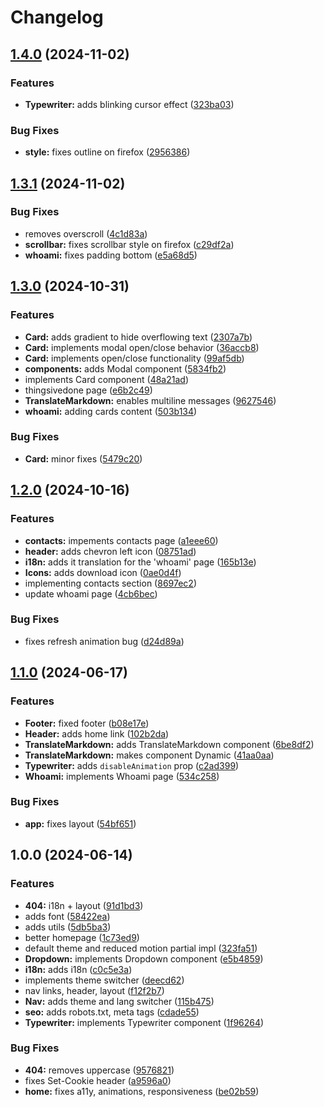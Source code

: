 # Changelog

## [1.4.0](https://github.com/valerio-pescatori/portfolio/compare/v1.3.1...v1.4.0) (2024-11-02)


### Features

* **Typewriter:** adds blinking cursor effect ([323ba03](https://github.com/valerio-pescatori/portfolio/commit/323ba0317a597039295293976f09b843dbf622e7))


### Bug Fixes

* **style:** fixes outline on firefox ([2956386](https://github.com/valerio-pescatori/portfolio/commit/29563866e86a545faf1a4492265b55dcc54e79c6))

## [1.3.1](https://github.com/valerio-pescatori/portfolio/compare/v1.3.0...v1.3.1) (2024-11-02)


### Bug Fixes

* removes overscroll ([4c1d83a](https://github.com/valerio-pescatori/portfolio/commit/4c1d83ab8c4248b30a9143326156530ad57b5f76))
* **scrollbar:** fixes scrollbar style on firefox ([c29df2a](https://github.com/valerio-pescatori/portfolio/commit/c29df2adce726828dfdb47502b399d109983deae))
* **whoami:** fixes padding bottom ([e5a68d5](https://github.com/valerio-pescatori/portfolio/commit/e5a68d5ad81278202e92fd83736a2dfdebddb5f6))

## [1.3.0](https://github.com/valerio-pescatori/portfolio/compare/v1.2.0...v1.3.0) (2024-10-31)


### Features

* **Card:** adds gradient to hide overflowing text ([2307a7b](https://github.com/valerio-pescatori/portfolio/commit/2307a7b6d0379af846bd165e26394ee640f33dc0))
* **Card:** implements modal open/close behavior ([36accb8](https://github.com/valerio-pescatori/portfolio/commit/36accb87dd4d7d672bee2822da339b56d4ba1ab2))
* **Card:** implements open/close functionality ([99af5db](https://github.com/valerio-pescatori/portfolio/commit/99af5db6e4c19ecf5ff65b403c3917fe7ad1b0b0))
* **components:** adds Modal component ([5834fb2](https://github.com/valerio-pescatori/portfolio/commit/5834fb2450fe3b6ed2fbce1bb41089b75a405dcc))
* implements Card component ([48a21ad](https://github.com/valerio-pescatori/portfolio/commit/48a21ad416865a6552e10c92c9b9bc377e0ab1db))
* thingsivedone page ([e6b2c49](https://github.com/valerio-pescatori/portfolio/commit/e6b2c49a1888bc6d6f49901945db454f5e226f93))
* **TranslateMarkdown:** enables multiline messages ([9627546](https://github.com/valerio-pescatori/portfolio/commit/9627546c294482b5d53fb9c7cfdca3513a7c2008))
* **whoami:** adding cards content ([503b134](https://github.com/valerio-pescatori/portfolio/commit/503b1348e37318a12f028e6f503a28ced00e0725))


### Bug Fixes

* **Card:** minor fixes ([5479c20](https://github.com/valerio-pescatori/portfolio/commit/5479c204971ff4255f17eadc99292f718f73c79b))

## [1.2.0](https://github.com/valerio-pescatori/portfolio/compare/v1.1.0...v1.2.0) (2024-10-16)


### Features

* **contacts:** impements contacts page ([a1eee60](https://github.com/valerio-pescatori/portfolio/commit/a1eee60124ae9b6738d5b7fa001eef75831101d0))
* **header:** adds chevron left icon ([08751ad](https://github.com/valerio-pescatori/portfolio/commit/08751ad0fe648df863f5b2c3a455957a3f7ca446))
* **i18n:** adds it translation for the 'whoami' page ([165b13e](https://github.com/valerio-pescatori/portfolio/commit/165b13ed31a3dbd5d819741414e5d8757c605037))
* **Icons:** adds download icon ([0ae0d4f](https://github.com/valerio-pescatori/portfolio/commit/0ae0d4f9f7a2ad284d6c61f0627aff0304d76bbb))
* implementing contacts section ([8697ec2](https://github.com/valerio-pescatori/portfolio/commit/8697ec24164eaa5887d10b35f88d4687bbf7f789))
* update whoami page ([4cb6bec](https://github.com/valerio-pescatori/portfolio/commit/4cb6bec8cc8ca06c830e092b9eb27253f52f19f5))


### Bug Fixes

* fixes refresh animation bug ([d24d89a](https://github.com/valerio-pescatori/portfolio/commit/d24d89aca6b9e69f24c163954060a2c607cc112a))

## [1.1.0](https://github.com/valerio-pescatori/portfolio/compare/v1.0.0...v1.1.0) (2024-06-17)


### Features

* **Footer:** fixed footer ([b08e17e](https://github.com/valerio-pescatori/portfolio/commit/b08e17e7be5d72b7f6cffa6101e2eb5c6ff43eaf))
* **Header:** adds home link ([102b2da](https://github.com/valerio-pescatori/portfolio/commit/102b2da014b490ccff947277a0926cf16bc5831e))
* **TranslateMarkdown:** adds TranslateMarkdown component ([6be8df2](https://github.com/valerio-pescatori/portfolio/commit/6be8df28fd397f65c2fbeded3f4bf569fef34715))
* **TranslateMarkdown:** makes component Dynamic ([41aa0aa](https://github.com/valerio-pescatori/portfolio/commit/41aa0aab096c34565271d65fc83ce371d33432ad))
* **Typewriter:** adds `disableAnimation` prop ([c2ad399](https://github.com/valerio-pescatori/portfolio/commit/c2ad399907228d2730b50dcbc58233c9a7515ae5))
* **Whoami:** implements Whoami page ([534c258](https://github.com/valerio-pescatori/portfolio/commit/534c25839fbae12378acfb2ea4dc0533502e33c2))


### Bug Fixes

* **app:** fixes layout ([54bf651](https://github.com/valerio-pescatori/portfolio/commit/54bf6512ae317b6de3680e20adbd5ea27edb835e))

## 1.0.0 (2024-06-14)


### Features

* **404:** i18n + layout ([91d1bd3](https://github.com/valerio-pescatori/portfolio/commit/91d1bd38f806a5807f968d9a562b9d629d92eba5))
* adds font ([58422ea](https://github.com/valerio-pescatori/portfolio/commit/58422ea4230f559d63728d169ba75bec54d417f3))
* adds utils ([5db5ba3](https://github.com/valerio-pescatori/portfolio/commit/5db5ba3d6651e59059bdefb4167ca4d72b57beb4))
* better homepage ([1c73ed9](https://github.com/valerio-pescatori/portfolio/commit/1c73ed9c4f104fcc15949e1f130265297c31bfae))
* default theme and reduced motion partial impl ([323fa51](https://github.com/valerio-pescatori/portfolio/commit/323fa51bd9f203d335e0862d34ccb1d54c06ff6d))
* **Dropdown:** implements Dropdown component ([e5b4859](https://github.com/valerio-pescatori/portfolio/commit/e5b48592f97bc045cc6a15a3c2c2b966094beeea))
* **i18n:** adds i18n ([c0c5e3a](https://github.com/valerio-pescatori/portfolio/commit/c0c5e3a6c50477d13f280b31b5b7950374e35e92))
* implements theme switcher ([deecd62](https://github.com/valerio-pescatori/portfolio/commit/deecd62b6b806d1104a2cf77754dc5e9adc2634f))
* nav links, header, layout ([f12f2b7](https://github.com/valerio-pescatori/portfolio/commit/f12f2b71a3132a48e22c2c5fc5d3cfe2ffaac1db))
* **Nav:** adds theme and lang switcher ([115b475](https://github.com/valerio-pescatori/portfolio/commit/115b47590a58d8067482a9e85930d35dad0f27fd))
* **seo:** adds robots.txt, meta tags ([cdade55](https://github.com/valerio-pescatori/portfolio/commit/cdade55a07900a0d3fc835d48c92f80e4e54d399))
* **Typewriter:** implements Typewriter component ([1f96264](https://github.com/valerio-pescatori/portfolio/commit/1f96264fba431764dc8f7815f2793f7f43609e83))


### Bug Fixes

* **404:** removes uppercase ([9576821](https://github.com/valerio-pescatori/portfolio/commit/95768210ebd964604c81f93d6625ffff184fc610))
* fixes Set-Cookie header ([a9596a0](https://github.com/valerio-pescatori/portfolio/commit/a9596a024f78757a758357abf64c6208d6be6247))
* **home:** fixes a11y, animations, responsiveness ([be02b59](https://github.com/valerio-pescatori/portfolio/commit/be02b59cf35d83f507575bd12a2f63ff9863e394))
